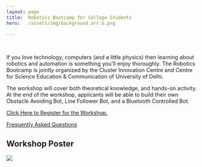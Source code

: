 ```yaml
---
layout: page
title:  Robotics Bootcamp for College Students
hero:   /assets/img/background.arr.b.png

---
```

<div class="container" id="about">
    <br>
    <p>If you love technology, computers (and a little physics) then learning about robotics and automation is something you'll enjoy thoroughly. The Robotics Bootcamp is jointly organized by the Cluster Innovation Centre and Centre for Science Education &amp; Communication of University of Delhi.</p>
    <p>The workshop will cover both theoretical knowledge, and hands-on activity. At the end of the workshop, applicants will be able to build their own Obstacle Avoiding Bot, Line Follower Bot, and a Bluetooth Controlled Bot.</p>
    <p><a href="http://backstage.ducic.ac.in/">Click Here to Register for the Workshop.</a></p>
    <p><a href="/workshops-faq">Frequently Asked Questions</a></p>
    <h2>Workshop Poster</h2>
    <img src="https://raw.githubusercontent.com/PrashntS/shadow-fort/master/projects/Autonomi/Robotics_BootCamp_Workshop_Poster.jpg">
</div>
